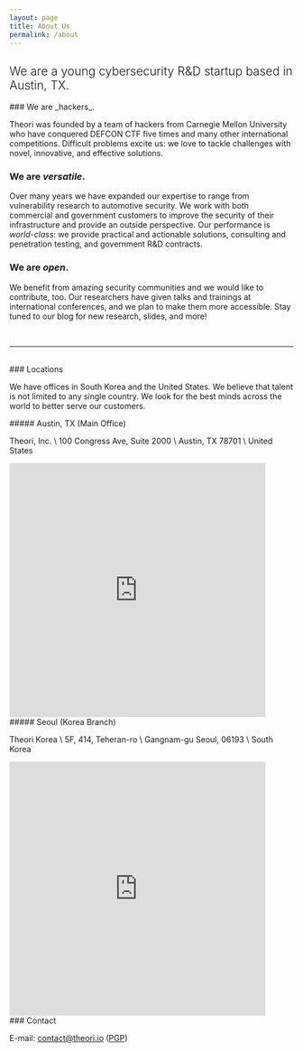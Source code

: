 ```yaml
---
layout: page
title: About Us
permalink: /about
---
```


<div class="row justify-content-between">
<div class="col-md-8 pr-5">

<h2 style="font-weight:300">We are a young cybersecurity R&D startup based in Austin, TX.</h2>

<div markdown="1">
### We are _hackers_.

Theori was founded by a team of hackers from Carnegie Mellon University who have conquered DEFCON CTF five times and many other international competitions.
Difficult problems excite us: we love to tackle challenges with novel, innovative, and effective solutions.


### We are _versatile_.

Over many years we have expanded our expertise to range from vulnerability research to automotive security.
We work with both commercial and government customers to improve the security of their infrastructure and provide an outside perspective.
Our performance is _world-class_: we provide practical and actionable solutions, consulting and penetration testing, and government R&D contracts.


### We are _open_.

We benefit from amazing security communities and we would like to contribute, too.
Our researchers have given talks and trainings at international conferences, and we plan to make them more accessible.
Stay tuned to our blog for new research, slides, and more!

</div>
<br />
<hr />
<br />

<div markdown="1">
### Locations

We have offices in South Korea and the United States. We believe that talent is not limited to any single country. We look for the best minds across the world to better serve our customers.
</div>

<div class="row justify-content-between">
<div class="col-md-6">
<div markdown="1">
##### Austin, TX (Main Office)

Theori, Inc. \\
100 Congress Ave, Suite 2000 \\
Austin, TX 78701 \\
United States
<iframe width="90%" height="450" frameborder="0" style="border:0" src="https://www.google.com/maps/embed?pb=!1m18!1m12!1m3!1d3446.0531362799643!2d-97.74703818385939!3d30.264067181802975!2m3!1f0!2f0!3f0!3m2!1i1024!2i768!4f13.1!3m3!1m2!1s0x8644b5062cd591db%3A0x9eaad0932853166c!2s100%20Congress%20Ave%2C%20Austin%2C%20TX%2078701!5e0!3m2!1sen!2sus!4v1590699602423!5m2!1sen!2sus" allowfullscreen></iframe>
</div>
</div>
<div class="col-md-6">
<div markdown="1">
##### Seoul (Korea Branch)

Theori Korea \\
5F, 414, Teheran-ro \\
Gangnam-gu Seoul, 06193 \\
South Korea
<iframe data-v-787293d2="" src="https://www.google.com/maps/embed?pb=!1m18!1m12!1m3!1d1002.728761492947!2d127.05092412572657!3d37.50485273895438!2m3!1f0!2f0!3f0!3m2!1i1024!2i768!4f13.1!3m3!1m2!1s0x357ca41033030779%3A0x7eae364c703b15ff!2s414%20Teheran-ro%2C%20Daechi%204(sa)-dong%2C%20Gangnam-gu%2C%20Seoul!5e0!3m2!1sen!2skr!4v1626414704647!5m2!1sen!2skr" width="90%" height="450" frameborder="0" allowfullscreen="allowfullscreen" style="border: 0px;"></iframe>
</div>
</div>
</div>

</div>

<div class="col-md-4">

<div class="sticky-top sticky-top-80">

<div markdown="1">
### Contact

E-mail: contact@theori.io (<a href="{{ site.url }}/assets/pgp/theori.pub.asc" target="_blank">PGP</a>)
</div>

</div>
</div>
</div>
